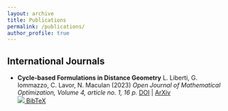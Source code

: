 ```yaml
---
layout: archive
title: Publications
permalink: /publications/
author_profile: true
---
```




## International Journals

- **Cycle-based Formulations in Distance Geometry** 
L. Liberti, G. Iommazzo, C. Lavor, N. Maculan (2023)
_Open Journal of Mathematical Optimization, Volume 4, article no. 1, 16 p._
[DOI](https://doi.org/10.5802/ojmo.18) | [ArXiv](https://arxiv.org/abs/2006.11523)  
[<img src="https://img.icons8.com/material-outlined/24/000000/source-code.png"/> BibTeX](#) 

<!-- Hidden section for BibTex entry -->
<div id="bibtex-lil23" style="display:none; border: 1px solid #ddd; padding: 10px; margin-top: 10px;">
  <pre>
@article{OJMO_2023__4__A1_0,
     author = {Leo Liberti and Gabriele Iommazzo and Carlile Lavor and Nelson Maculan},
     title = {Cycle-based formulations in {Distance} {Geometry}},
     journal = {Open Journal of Mathematical Optimization},
     eid = {1},
     pages = {1--16},
     publisher = {Universit\'e de Montpellier},
     volume = {4},
     year = {2023},
     doi = {10.5802/ojmo.18},
     language = {en},
     url = {https://ojmo.centre-mersenne.org/articles/10.5802/ojmo.18/}
  }
  </pre>
  <button onclick="copyBibtex('bibtex-lil23')">Copy BibTex</button>
</div>

<script>
function toggleBibtex(id) {
  var x = document.getElementById(id);
  if (x.style.display === "none") {
    x.style.display = "block";
  } else {
    x.style.display = "none";
  }
}

function copyBibtex(id) {
  var bibtex = document.getElementById(id).getElementsByTagName('pre')[0].innerText;
  navigator.clipboard.writeText(bibtex).then(function() {
    alert('BibTex copied to clipboard!');
  }, function() {
    alert('Failed to copy BibTex.');
  });
}
</script>
